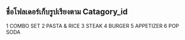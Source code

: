 ## ชื่อโฟลเดอร์เก็บรูปเรียงตาม Catagory_id
1	COMBO SET
2	PASTA & RICE
3	STEAK
4	BURGER
5	APPETIZER
6	POP SODA



